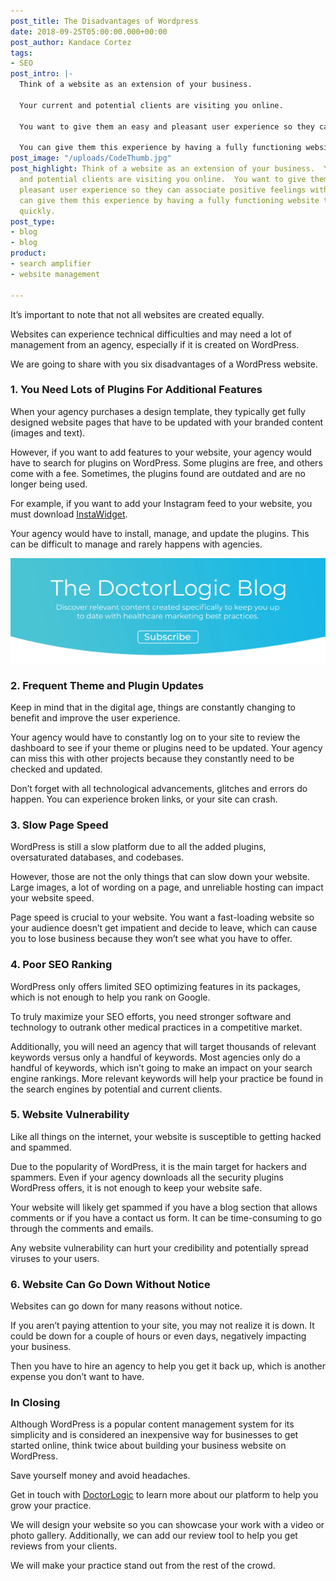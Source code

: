 ```yaml
---
post_title: The Disadvantages of Wordpress
date: 2018-09-25T05:00:00.000+00:00
post_author: Kandace Cortez
tags:
- SEO
post_intro: |-
  Think of a website as an extension of your business.

  Your current and potential clients are visiting you online.

  You want to give them an easy and pleasant user experience so they can associate positive feelings with your business.

  You can give them this experience by having a fully functioning website that loads up quickly.
post_image: "/uploads/CodeThumb.jpg"
post_highlight: Think of a website as an extension of your business.  Your current
  and potential clients are visiting you online.  You want to give them an easy and
  pleasant user experience so they can associate positive feelings with your business.  You
  can give them this experience by having a fully functioning website that loads up
  quickly.
post_type:
- blog
- blog
product:
- search amplifier
- website management

---
```

It’s important to note that not all websites are created equally.

Websites can experience technical difficulties and may need a lot of management from an agency, especially if it is created on WordPress.

We are going to share with you six disadvantages of a WordPress website.

### 1. You Need Lots of Plugins For Additional Features

When your agency purchases a design template, they typically get fully designed website pages that have to be updated with your branded content (images and text).

However, if you want to add features to your website, your agency would have to search for plugins on WordPress. Some plugins are free, and others come with a fee. Sometimes, the plugins found are outdated and are no longer being used.

For example, if you want to add your Instagram feed to your website, you must download [InstaWidget](https://instawidget.net/).

Your agency would have to install, manage, and update the plugins. This can be difficult to manage and rarely happens with agencies.

[![Subscribe to the DoctorLogic blog Banner](/uploads/2022-doctorlogic-subscribeblog-cta-01-1.png "Subscribe to the DoctorLogic blog.")](https://growth.doctorlogic.com/subscribe-to-the-blog?utm_campaign=Blog%20Subscriptions&utm_source=DoctorLogic%20Blog%20Post&utm_medium=DoctorLogic%20Blog%20CTA "Subscribe to the DoctorLogic blog.")

### 2. Frequent Theme and Plugin Updates

Keep in mind that in the digital age, things are constantly changing to benefit and improve the user experience.

Your agency would have to constantly log on to your site to review the dashboard to see if your theme or plugins need to be updated. Your agency can miss this with other projects because they constantly need to be checked and updated.

Don’t forget with all technological advancements, glitches and errors do happen. You can experience broken links, or your site can crash.

### 3. Slow Page Speed

WordPress is still a slow platform due to all the added plugins, oversaturated databases, and codebases.

However, those are not the only things that can slow down your website. Large images, a lot of wording on a page, and unreliable hosting can impact your website speed.

Page speed is crucial to your website. You want a fast-loading website so your audience doesn’t get impatient and decide to leave, which can cause you to lose business because they won’t see what you have to offer.

### 4. Poor SEO Ranking

WordPress only offers limited SEO optimizing features in its packages, which is not enough to help you rank on Google.

To truly maximize your SEO efforts, you need stronger software and technology to outrank other medical practices in a competitive market.

Additionally, you will need an agency that will target thousands of relevant keywords versus only a handful of keywords. Most agencies only do a handful of keywords, which isn’t going to make an impact on your search engine rankings. More relevant keywords will help your practice be found in the search engines by potential and current clients.

### 5. Website Vulnerability

Like all things on the internet, your website is susceptible to getting hacked and spammed.

Due to the popularity of WordPress, it is the main target for hackers and spammers. Even if your agency downloads all the security plugins WordPress offers, it is not enough to keep your website safe.

Your website will likely get spammed if you have a blog section that allows comments or if you have a contact us form. It can be time-consuming to go through the comments and emails.

Any website vulnerability can hurt your credibility and potentially spread viruses to your users.

### 6. Website Can Go Down Without Notice

Websites can go down for many reasons without notice.

If you aren’t paying attention to your site, you may not realize it is down. It could be down for a couple of hours or even days, negatively impacting your business.

Then you have to hire an agency to help you get it back up, which is another expense you don’t want to have.

### In Closing

Although WordPress is a popular content management system for its simplicity and is considered an inexpensive way for businesses to get started online, think twice about building your business website on WordPress.

Save yourself money and avoid headaches.

Get in touch with [DoctorLogic](https://doctorlogic.com/pricing/) to learn more about our platform to help you grow your practice.

We will design your website so you can showcase your work with a video or photo gallery. Additionally, we can add our review tool to help you get reviews from your clients.

We will make your practice stand out from the rest of the crowd.